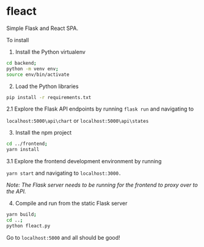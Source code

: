 # fleact

Simple Flask and React SPA.  

To install


1. Install the Python virtualenv

```bash
cd backend;
python -m venv env;
source env/bin/activate
```

2. Load the Python libraries

```bash
pip install -r requirements.txt
```

2.1 Explore the Flask API endpoints by running `flask run` and navigating to

`localhost:5000\api\chart` or `localhost:5000\api\states`

3. Install the npm project

```bash
cd ../frontend;
yarn install
```

3.1 Explore the frontend development environment by running

`yarn start` and navigating to `localhost:3000.`  

*Note: The Flask server needs to be running for the frontend to proxy over to the API.*

4. Compile and run from the static Flask server
```bash
yarn build;
cd ..;
python fleact.py
```

Go to `localhost:5000` and all should be good!
